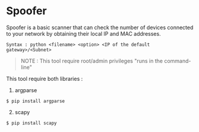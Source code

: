 # Spoofer

Spoofer is a basic scanner that can check the number of devices connected to your network by obtaining their local IP and MAC addresses.


`Syntax : python <filename> <option> <IP of the default gateway>/<Subnet>`

> NOTE : This tool require root/admin privileges "runs in the command-line"
  
This tool require both libraries :

1. argparse
  
  ```
  $ pip install argparse
  ```
2. scapy 
  ```
  $ pip install scapy
  ```
  
